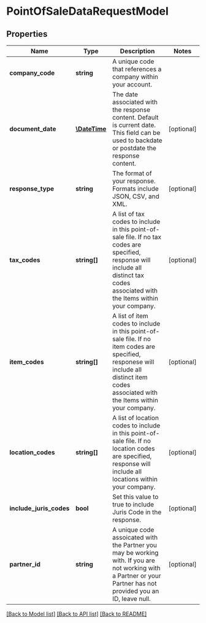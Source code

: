 # PointOfSaleDataRequestModel

## Properties
Name | Type | Description | Notes
------------ | ------------- | ------------- | -------------
**company_code** | **string** | A unique code that references a company within your account. | 
**document_date** | [**\DateTime**](\DateTime.md) | The date associated with the response content. Default is current date. This field can be used to backdate or postdate the response content. | [optional] 
**response_type** | **string** | The format of your response. Formats include JSON, CSV, and XML. | [optional] 
**tax_codes** | **string[]** | A list of tax codes to include in this point-of-sale file. If no tax codes are specified, response will include all distinct tax codes associated with the Items within your company. | [optional] 
**item_codes** | **string[]** | A list of item codes to include in this point-of-sale file. If no item codes are specified, responese will include all distinct item codes associated with the Items within your company. | [optional] 
**location_codes** | **string[]** | A list of location codes to include in this point-of-sale file. If no location codes are specified, response will include all locations within your company. | [optional] 
**include_juris_codes** | **bool** | Set this value to true to include Juris Code in the response. | [optional] 
**partner_id** | **string** | A unique code assoicated with the Partner you may be working with. If you are not working with a Partner or your Partner has not provided you an ID, leave null. | [optional] 

[[Back to Model list]](../README.md#documentation-for-models) [[Back to API list]](../README.md#documentation-for-api-endpoints) [[Back to README]](../README.md)


